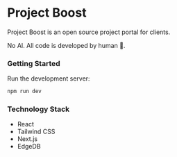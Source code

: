 # Project Boost

Project Boost is an open source project portal for clients.

No AI. All code is developed by human &#128104;.

### Getting Started

Run the development server:

```bash
npm run dev
```

### Technology Stack

- React
- Tailwind CSS
- Next.js
- EdgeDB
